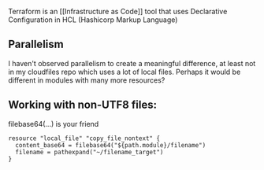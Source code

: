 Terraform is an [[Infrastructure as Code]] tool that uses Declarative Configuration in HCL (Hashicorp Markup Language)

## Parallelism
I haven't observed parallelism to create a meaningful difference, at least not in my cloudfiles repo which uses a lot of local files. Perhaps it would be different in modules with many more resources?

## Working with non-UTF8 files:

filebase64(...) is your friend

```
resource "local_file" "copy_file_nontext" {  
  content_base64 = filebase64("${path.module}/filename")  
  filename = pathexpand("~/filename_target")  
}
```

